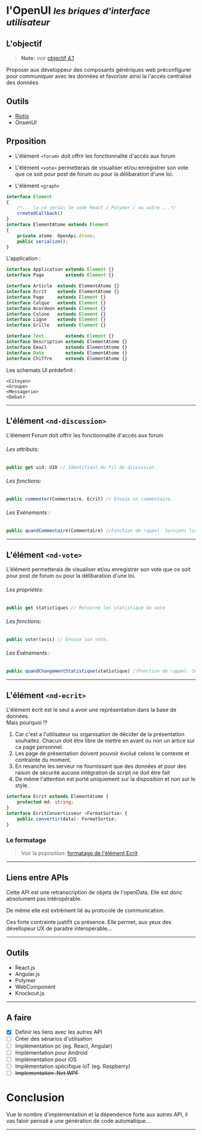 
l'OpenUI
<small>*les briques d'interface utilisateur*</small>
===

## L'objectif

> **Note:** voir [objectif 4.1](../../CDF.md)

Proposer aux développeur des composants génériques web
préconfigurer pour communiquer avec les données et favoriser
ainsi la l'accés centralisé des données

## Outils

- [Riotjs](http://riotjs.com/fr/)
- OnsenUI

## Prposition

- L'élément ```<forum>``` doit offrir les fonctionnalité
 d'accés aux forum

- L'élément ```<vote>``` permetterais de visualiser et/ou
  enregistrer son vote que ce soit pour post de forum ou
  pour la délibaration d'une loi.

- L'élément ```<graph>```

```typescript
interface Element
{
    /*... la ce serais le code React / Polymer / ou autre ...*/
    createdCallback()
}
interface ElementAtome extends Element
{
    private atome: OpenApi.Atome;
    public serialize();
}
```

L'application :

```typescript
interface Application extends Element {}
interface Page        extends Element {}
```

```typescript
interface Article  extends ElementAtome {}
interface Ecrit    extends ElementAtome {}
interface Page     extends Element {}
interface Calque   extends Element {}
interface Acordeon extends Element {}
interface Colone   extends Element {}
interface Ligne    extends Element {}
interface Grille   extends Element {}
```

```typescript
interface Text        extends Element {}
interface Description extends ElementAtome {}  
interface Email       extends ElementAtome {}
interface Date        extends ElementAtome {}
interface Chiffre     extends ElementAtome {}
```

Les schemats UI prédefinit :

```
<Citoyen>
<Groupe>
<Messagerie>
<Debat>
```

---

## L'élément `<nd-discussion>`

L'élément Forum doit offrir les fonctionnalité
d'accés aux forum

###### Les attributs:
```ts
public get uid: UID // Identifiant du fil de discussion
```

###### Les fonctions:
```ts
public commenter(Commentaire, Ecrit) // Envoie un commentaire. 
```

###### Les Evénements :
```ts
public quandCommentaire(Commentaire) //Fonction de rappel. Surviens lors d'un nouveau message
```

---

## L'élément `<nd-vote>`

L'élément permetterais de visualiser et/ou
enregistrer son vote que ce soit pour post de forum ou
pour la délibaration d'une loi. 

###### Les propriétés:
```ts
public get statistiques // Retourne les statistique de vote
```

###### Les fonctions:
```ts
public voter(avis) // Envoie son vote. 
```

###### Les Evénements :
```ts
public quandChangementStatistique(statistique) //Fonction de rappel. Surviens lors d'un changement de statistique
```

---

## L'élément `<nd-ecrit>`

L'élément écrit est le seul a avoir une représentation dans la base de données. \
Mais pourquoi !?

1. Car c'est a l'utilisateur ou organisation de décider de la présentation
   souhaitez. Chacun doit être libre de mettre en avant ou non un artice sur
   ca page personnel.
2. Les page de présentation doivent pouvoir évolué celons le contexte
   et contrainte du moment.
3. En revanche les serveur ne fournissant que des données et
   pour des raison de sécurité aucune intégration de script ne doit être fait
4. De même l'attention est porté uniquement sur la disposition et non sur le
   style.


```ts
interface Ecrit extends ElementAtome {
    protected md: string;
}
interface EcritConvertisseur <FormatSortie> {
    public convertir(data): FormatSortie;
}
```

### Le formatage

> Voir la poposition: [formatage de l'élément Ecrit](OpenUI-Ecrit.md)

---

## Liens entre APIs

Cette API est une retranscription de objets de l'openData.
Elle est donc absolument pas intéropérable.

De même elle est extrêment lié au protocole de communication.

Ces forte contrainte justifit ça présence. Elle permet, aux yeux
des dévellopeur UX de paraitre interopérable...

---

## Outils

- React.js
- Angular.js
- Polymer
- WebComponent
- Knockout.js

---

## A faire

- [x] Definir les liens avec les autres API
- [ ] Créer des sénarios d'utilisation
- [ ] Implémentation pc (eg. React, Angular)
- [ ] Implémentation pour Android
- [ ] Implémentation pour iOS
- [ ] Implémentation spécifique IoT (eg. Raspberry)
- [ ] ~~Implementation .Net WPF~~

# Conclusion

Vue le nombre d'implementation et la dépendence forte
aux autres API, il vas faloir penssé a une génération
de code automatique...

---